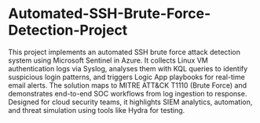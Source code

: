 # Automated-SSH-Brute-Force-Detection-Project

This project implements an automated SSH brute force attack detection system using Microsoft Sentinel in Azure. It collects Linux VM authentication logs via Syslog, analyses them with KQL queries to identify suspicious login patterns, and triggers Logic App playbooks for real-time email alerts. The solution maps to MITRE ATT&CK T1110 (Brute Force) and demonstrates end-to-end SOC workflows from log ingestion to response. Designed for cloud security teams, it highlights SIEM analytics, automation, and threat simulation using tools like Hydra for testing.
